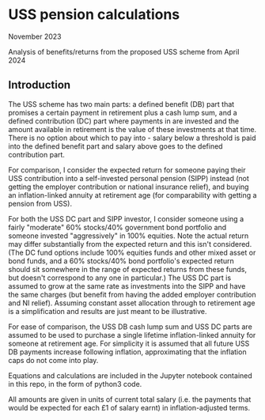 # USS pension calculations
November 2023

Analysis of benefits/returns from the proposed USS scheme from April 2024

## Introduction
The USS scheme has two main parts: a defined benefit (DB) part that promises a certain payment in retirement plus a cash lump sum, and a defined contribution (DC) part where payments in are invested and the amount available in retirement is the value of these investments at that time. There is no option about which to pay into - salary below a threshold is paid into the defined benefit part and salary above goes to the defined contribution part.

For comparison, I consider the expected return for someone paying their USS contribution into a self-invested personal pension (SIPP) instead (not getting the employer contribution or national insurance relief), and buying an inflation-linked annuity at retirement age (for comparability with getting a pension from USS).

For both the USS DC part and SIPP investor, I consider someone using a fairly "moderate" 60% stocks/40% government bond portfolio and someone invested "aggressively" in 100% equities. Note the actual return may differ substantially from the expected return and this isn't considered. (The DC fund options include 100% equities funds and other mixed asset or bond funds, and a 60% stocks/40% bond portfolio's expected return should sit somewhere in the range of expected returns from these funds, but doesn't correspond to any one in particular.) The USS DC part is assumed to grow at the same rate as investments into the SIPP and have the same charges (but benefit from having the added employer contribution and NI relief). Assuming constant asset allocation through to retirement age is a simplification and results are just meant to be illustrative.

For ease of comparison, the USS DB cash lump sum and USS DC parts are assumed to be used to purchase a single lifetime inflation-linked annuity for someone at retirement age. For simplicity it is assumed that all future USS DB payments increase following inflation, approximating that the inflation caps do not come into play.

Equations and calculations are included in the Jupyter notebook contained in this repo, in the form of python3 code.

All amounts are given in units of current total salary (i.e. the payments that would be expected for each £1 of salary earnt) in inflation-adjusted terms. 
